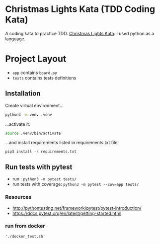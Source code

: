 # Christmas Lights Kata (TDD Coding Kata)

A coding kata to practice
TDD. [Christmas Lights Kata](https://kata-log.rocks/christmas-lights-kata).
I used python as a language.

# Project Layout

- `app` contains `board.py`
- `tests` contains tests definitions

## Installation

Create virtual environment...

```bash
python3 -m venv .venv
```

...activate it:

```bash
source .venv/bin/activate
```

...and install requirements listed in requirements.txt file:

```
pip3 install -r requirements.txt
```

## Run tests with pytest

- run : ```python3 -m pytest tests/```
- run tests with coverage: ```python3 -m pytest --cov=app tests/```

### Resources

- <http://pythontesting.net/framework/pytest/pytest-introduction/>
- <https://docs.pytest.org/en/latest/getting-started.html>

### run from docker

```shell
'./docker_test.sh'
```
